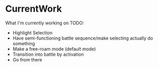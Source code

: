 # CurrentWork
What I'm currently working on
TODO:
- Highlight Selection
- Have semi-functioning battle sequence/make selecting actually do something
- Make a free-roam mode (default mode)
- Transition into battle by activation
- Go from there
